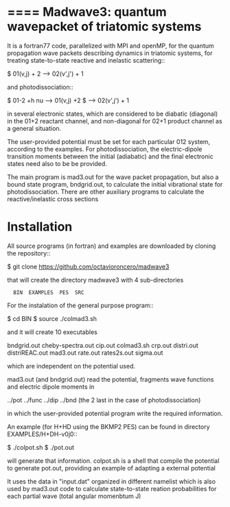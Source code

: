 ====
Madwave3: quantum wavepacket of triatomic systems  
====

It is a fortran77 code, parallelized with MPI and openMP,
for the quantum propagation wave packets describing dynamics in triatomic systems,
 for treating state-to-state reactive and inelastic scattering::

   $ 01(v,j) + 2 --> 02(v',j') + 1

and photodissociation::

   $ 01-2 +h nu --> 01(v,j) +2
   $            --> 02(v',j') + 1

in several electronic states, which are considered to be
diabatic (diagonal) in the 01+2 reactant channel, and non-diagonal
for 02+1 product channel as a general situation.

The user-provided potential must be set for each particular 012 system,
 according to the examples. For photodissociation, the electric-dipole
transition moments between the initial (adiabatic) and the final
electronic states need also to be be provided.

The main program is mad3.out for the wave packet propagation, but
also a bound state program, bndgrid.out, to calculate the initial vibrational
state for photodissociation. There are other auxiliary programs to
calculate the reactive/inelastic cross sections

Installation
============

All source programs (in fortran) and examples are downloaded by cloning
the repository::

$ git clone https://github.com/octavioroncero/madwave3

that will create the directory madwave3 with 4 sub-directories

      BIN  EXAMPLES  PES  SRC

For the instalation of the general purpose program::

$ cd BIN
$ source ./colmad3.sh

and it will create 10 executables

bndgrid.out  cheby-spectra.out  cip.out  colmad3.sh  crp.out  distri.out  distriREAC.out  mad3.out  rate.out  rates2s.out  sigma.out  

which are independent on the potential used. 

mad3.out (and bndgrid.out) read the potential, fragments wave functions and electric dipole moments in

../pot  ../func ../dip ../bnd  (the 2 last in the case of photodissociation)

in which the user-provided potential program write the required information.

An example (for H+HD  using the BKMP2  PES) can be found in directory
EXAMPLES/H+DH-v0j0::

$ ./colpot.sh
$ ./pot.out

will generate that information.
colpot.sh is a shell  that compile the potential to generate pot.out,
providing an example of adapting a external potential

It uses the data in "input.dat" organized in different namelist
which is also used by mad3.out code to calculate state-to-state reation
probabilities for each partial wave (total angular momenbtum J)


